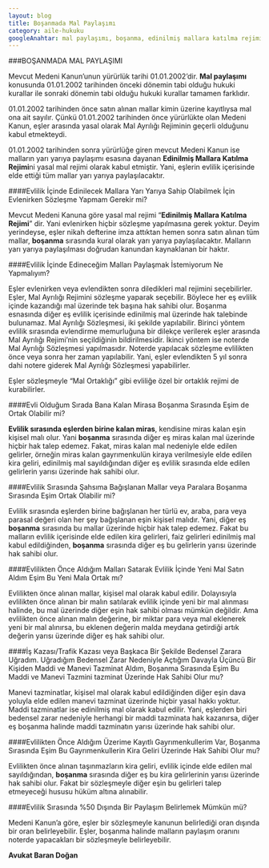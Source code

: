 ```yaml
---
layout: blog
title: Boşanmada Mal Paylaşımı
category: aile-hukuku
googleAnahtar: mal paylaşımı, boşanma, edinilmiş mallara katılma rejimi, avukat, Avukat Baran Doğan
---
```


###BOŞANMADA MAL PAYLAŞIMI

Mevcut Medeni Kanun’unun yürürlük tarihi 01.01.2002’dir. **Mal paylaşımı** konusunda 01.01.2002 tarihinden önceki dönemin tabi olduğu hukuki kurallar ile sonraki dönemin tabi olduğu hukuki kurallar tamamen farklıdır. 

01.01.2002 tarihinden önce satın alınan mallar kimin üzerine kayıtlıysa mal ona ait sayılır. Çünkü 01.01.2002 tarihinden önce yürürlükte olan Medeni Kanun, eşler arasında yasal olarak Mal Ayrılığı Rejiminin geçerli olduğunu kabul etmekteydi.

01.01.2002 tarihinden sonra yürürlüğe giren mevcut Medeni Kanun ise malların yarı yarıya paylaşımı esasına dayanan **Edinilmiş Mallara Katılma Rejimi**ni yasal mal rejimi olarak kabul etmiştir. Yani, eşlerin evlilik içerisinde elde ettiği tüm mallar yarı yarıya paylaşılacaktır.

####Evlilik İçinde Edinilecek Mallara Yarı Yarıya Sahip Olabilmek İçin Evlenirken Sözleşme Yapmam Gerekir mi?

Mevcut Medeni Kanuna göre yasal mal rejimi “**Edinilmiş Mallara Katılma Rejimi**” dir. Yani evlenirken hiçbir sözleşme yapılmasına gerek yoktur. Deyim yerindeyse, eşler nikah defterine imza attıktan hemen sonra satın alınan tüm mallar, **boşanma** sırasında kural olarak yarı yarıya paylaşılacaktır.  Malların yarı yarıya paylaşılması doğrudan kanundan kaynaklanan bir haktır.

####Evlilik İçinde Edineceğim Malları Paylaşmak İstemiyorum Ne Yapmalıyım?

Eşler evlenirken veya evlendikten sonra diledikleri mal rejimini seçebilirler. Eşler, Mal Ayrılığı Rejimini sözleşme yaparak seçebilir. Böylece her eş evlilik içinde kazandığı mal üzerinde tek başına hak sahibi olur. Boşanma esnasında diğer eş evlilik içerisinde edinilmiş mal üzerinde hak talebinde bulunamaz. Mal Ayrılığı Sözleşmesi, iki şekilde yapılabilir. Birinci yöntem evlilik sırasında evlendirme memurluğuna bir dilekçe verilerek eşler arasında Mal Ayrılığı Rejimi’nin seçildiğinin bildirilmesidir. İkinci yöntem ise noterde Mal Ayrılığı Sözleşmesi yapılmasıdır. Noterde yapılacak sözleşme evlilikten önce veya sonra her zaman yapılabilir. Yani, eşler evlendikten 5 yıl sonra dahi notere giderek Mal Ayrılığı Sözleşmesi yapabilirler.

Eşler sözleşmeyle “Mal Ortaklığı” gibi  evliliğe özel bir ortaklık rejimi de kurabilirler.

####Evli Olduğum Sırada Bana Kalan Mirasa Boşanma Sırasında Eşim de Ortak Olabilir mi?

**Evlilik sırasında eşlerden birine kalan miras**,  kendisine miras kalan eşin kişisel malı olur. Yani **boşanma** sırasında diğer eş miras kalan mal üzerinde hiçbir hak talep edemez. Fakat, miras kalan mal nedeniyle elde edilen gelirler, örneğin miras kalan gayrımenkulün kiraya verilmesiyle elde edilen kira geliri, edinilmiş mal sayıldığından diğer eş evlilik sırasında elde edilen gelirlerin  yarısı üzerinde hak sahibi olur.

####Evlilik Sırasında Şahsıma Bağışlanan Mallar veya Paralara Boşanma Sırasında Eşim Ortak Olabilir mi?

Evlilik sırasında eşlerden birine bağışlanan her türlü ev, araba, para veya parasal değeri olan her şey  bağışlanan eşin kişisel malıdır. Yani, diğer eş **boşanma** sırasında bu mallar üzerinde hiçbir hak talep edemez. Fakat bu malların evlilik içerisinde elde edilen kira gelirleri, faiz gelirleri edinilmiş mal kabul edildiğinden, **boşanma** sırasında diğer eş bu gelirlerin yarısı üzerinde hak sahibi olur.

####Evlilikten Önce Aldığım Malları Satarak Evlilik İçinde Yeni Mal Satın Aldım Eşim Bu Yeni Mala Ortak mı?

Evlilikten önce alınan mallar, kişisel mal olarak kabul edilir. Dolayısıyla evlilikten önce alınan bir malın satılarak evlilik içinde yeni bir mal alınması halinde, bu mal üzerinde diğer eşin hak sahibi olması mümkün değildir. Ama evlilikten önce alınan malın değerine, bir miktar para veya mal eklenerek yeni bir mal alınırsa, bu eklenen değerin malda meydana getirdiği artık değerin yarısı üzerinde diğer eş hak sahibi olur.

####İş Kazası/Trafik Kazası veya Başkaca Bir Şekilde Bedensel Zarara Uğradım. Uğradığım Bedensel Zarar Nedeniyle Açtığım Davayla Üçüncü Bir Kişiden Maddi ve Manevi Tazminat Aldım, Boşanma Sırasında Eşim Bu Maddi ve Manevi Tazmini tazminat Üzerinde Hak Sahibi Olur mu?

Manevi tazminatlar, kişisel mal olarak kabul edildiğinden diğer eşin dava yoluyla elde edilen manevi tazminat üzerinde hiçbir yasal hakkı yoktur. Maddi tazminatlar ise edinilmiş mal olarak kabul edilir. Yani, eşlerden biri bedensel zarar nedeniyle herhangi bir maddi tazminata hak kazanırsa, diğer eş boşanma halinde maddi tazminatın yarısı üzerinde hak sahibi olur.

####Evlilikten Önce Aldığım Üzerime Kayıtlı Gayrımenkullerim Var, Boşanma Sırasında Eşim Bu Gayrımenkullerin Kira Geliri Üzerinde Hak Sahibi Olur mu?

Evlilikten önce alınan taşınmazların kira geliri, evlilik içinde elde edilen mal sayıldığından, **boşanma** sırasında diğer eş bu kira gelirlerinin yarısı üzerinde hak sahibi olur. Fakat bir sözleşmeyle diğer eşin bu gelirleri talep etmeyeceği hususu hüküm altına alınabilir.

####Evlilik Sırasında %50 Dışında Bir Paylaşım Belirlemek Mümkün mü?

Medeni Kanun’a göre, eşler bir sözleşmeyle kanunun belirlediği oran dışında bir oran belirleyebilir. Eşler, boşanma halinde malların paylaşım oranını noterde yapacakları bir sözleşmeyle belirleyebilir.

**Avukat Baran Doğan**



